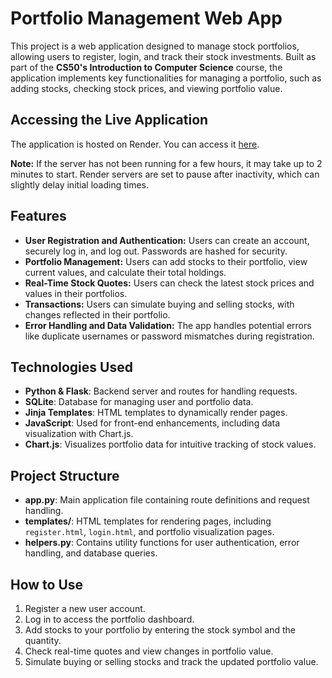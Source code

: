 # Portfolio Management Web App

This project is a web application designed to manage stock portfolios, allowing users to register, login, and track their stock investments. Built as part of the **CS50's Introduction to Computer Science** course, the application implements key functionalities for managing a portfolio, such as adding stocks, checking stock prices, and viewing portfolio value.

## Accessing the Live Application

The application is hosted on Render. You can access it [here](https://cs50-portfolio-manager.onrender.com).

**Note:** If the server has not been running for a few hours, it may take up to 2 minutes to start. Render servers are set to pause after inactivity, which can slightly delay initial loading times.

## Features

- **User Registration and Authentication:** Users can create an account, securely log in, and log out. Passwords are hashed for security.
- **Portfolio Management:** Users can add stocks to their portfolio, view current values, and calculate their total holdings.
- **Real-Time Stock Quotes:** Users can check the latest stock prices and values in their portfolios.
- **Transactions:** Users can simulate buying and selling stocks, with changes reflected in their portfolio.
- **Error Handling and Data Validation:** The app handles potential errors like duplicate usernames or password mismatches during registration.

## Technologies Used

- **Python & Flask**: Backend server and routes for handling requests.
- **SQLite**: Database for managing user and portfolio data.
- **Jinja Templates**: HTML templates to dynamically render pages.
- **JavaScript**: Used for front-end enhancements, including data visualization with Chart.js.
- **Chart.js**: Visualizes portfolio data for intuitive tracking of stock values.

## Project Structure

- **app.py**: Main application file containing route definitions and request handling.
- **templates/**: HTML templates for rendering pages, including `register.html`, `login.html`, and portfolio visualization pages.
- **helpers.py**: Contains utility functions for user authentication, error handling, and database queries.

## How to Use

1. Register a new user account.
2. Log in to access the portfolio dashboard.
3. Add stocks to your portfolio by entering the stock symbol and the quantity.
4. Check real-time quotes and view changes in portfolio value.
5. Simulate buying or selling stocks and track the updated portfolio value.